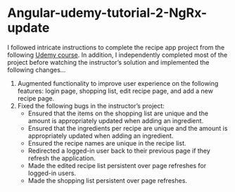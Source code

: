 # Angular-udemy-tutorial-2-NgRx-update

I followed intricate instructions to complete the recipe app project from the following [Udemy course](https://www.udemy.com/course/the-complete-guide-to-angular-2/). In addition, I independently completed most of the project before watching the instructor’s solution and implemented the following changes...

1. Augmented functionality to improve user experience on the following features: login page, shopping list, edit recipe page, and add a new recipe page.
2. Fixed the following bugs in the instructor’s project:
    * Ensured that the items on the shopping list are unique and the amount is appropriately updated when adding an ingredient.
    * Ensured that the ingredients per recipe are unique and the amount is appropriately updated when adding an ingredient.
    * Ensured the recipe names are unique in the recipe list.
    * Redirected a logged-in user back to their previous page if they refresh the application.
    * Made the edited recipe list persistent over page refreshes for logged-in users.
    * Made the shopping list persistent over page refreshes.
